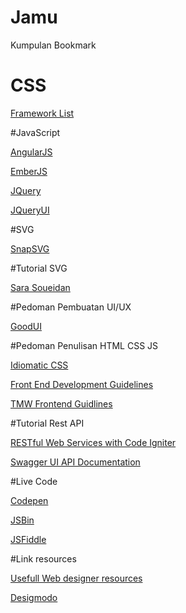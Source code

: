 # Jamu
Kumpulan Bookmark

# CSS
<p><a href="http://usablica.github.io/front-end-frameworks/compare.html">Framework List</a></p>

#JavaScript
<p><a href="https://angularjs.org/">AngularJS</a></p>
<p><a href="http://emberjs.com/">EmberJS</a></p>
<p><a href="https://jquery.com/">JQuery</a></p>
<p><a href="https://jqueryui.com/">JQueryUI</a></p>

#SVG
<p><a href="http://snapsvg.io/">SnapSVG</a></p>

#Tutorial SVG
<p><a href="http://sarasoueidan.com/">Sara Soueidan</a></p>

#Pedoman Pembuatan UI/UX
<p><a href="https://www.goodui.org/">GoodUI</a></p>

#Pedoman Penulisan HTML CSS JS
<p><a href="https://github.com/necolas/idiomatic-css/tree/master/translations/id-ID">Idiomatic CSS</a></p>
<p><a href="http://taitems.github.io/Front-End-Development-Guidelines/">Front End Development Guidelines</a></p>
<p><a href="https://github.com/tmwagency/TMW-frontend-guidelines/blob/master/Front-End%20development%20guidelines.mdown">TMW Frontend Guidlines</a></p>

#Tutorial Rest API
<p><a href="http://code.tutsplus.com/tutorials/working-with-restful-services-in-codeigniter--net-8814">RESTful Web Services with Code Igniter</a></p>
<p><a href="https://github.com/swagger-api/swagger-ui">Swagger UI API Documentation</a>
</p>

#Live Code
<p><a href="http://codepen.io">Codepen</a></p>
<p><a href="http://jsbin.com">JSBin</a></p>
<p><a href="http://jsfiddle.com">JSFiddle</a></p>

#Link resources
<p><a href="http://agiledesigners.com/">Usefull Web designer resources</a></p>
<p><a href="http://designmodo.com/resources/">Desigmodo</a></p>
